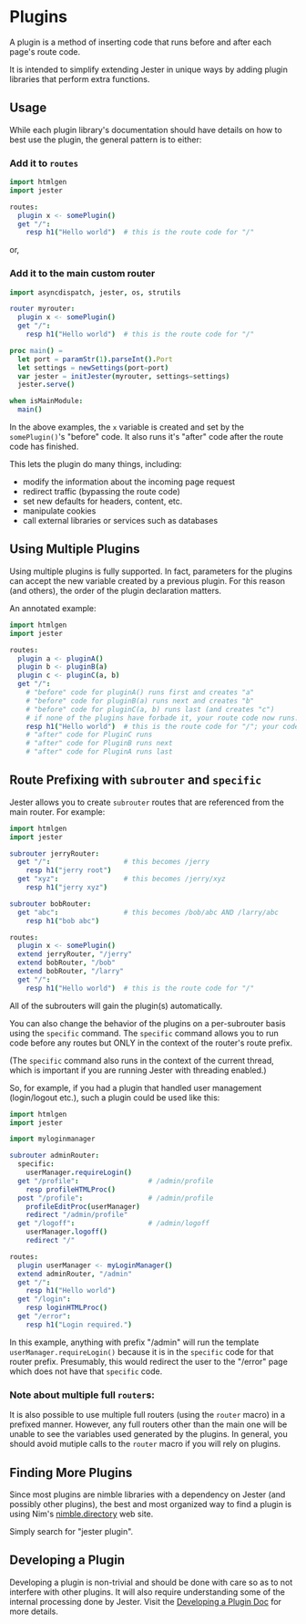 # Plugins

A plugin is a method of inserting code that runs before and after each
page's route code.

It is intended to simplify extending Jester in unique ways by adding
plugin libraries that perform extra functions.

## Usage

While each plugin library's documentation should have details on how to best use
the plugin, the general pattern is to either:

### Add it to ``routes``

```nim
import htmlgen
import jester

routes:
  plugin x <- somePlugin()
  get "/":
    resp h1("Hello world")  # this is the route code for "/"
```

or,

### Add it to the main custom router

```nim
import asyncdispatch, jester, os, strutils

router myrouter:
  plugin x <- somePlugin()
  get "/":
    resp h1("Hello world")  # this is the route code for "/"

proc main() =
  let port = paramStr(1).parseInt().Port
  let settings = newSettings(port=port)
  var jester = initJester(myrouter, settings=settings)
  jester.serve()

when isMainModule:
  main()
```

In the above examples, the `x` variable is created and set by
the ``somePlugin()``'s "before" code. It also runs it's "after" code after the
route code has finished.

This lets the plugin do many things, including:

* modify the information about the incoming page request
* redirect traffic (bypassing the route code)
* set new defaults for headers, content, etc.
* manipulate cookies
* call external libraries or services such as databases

## Using Multiple Plugins

Using multiple plugins is fully supported. In fact, parameters for the plugins
can accept the new variable created by a previous plugin. For this reason (and
others), the order of the plugin declaration matters.

An annotated example:

```nim
import htmlgen
import jester

routes:
  plugin a <- pluginA()
  plugin b <- pluginB(a)
  plugin c <- pluginC(a, b)
  get "/":
    # "before" code for pluginA() runs first and creates "a"
    # "before" code for pluginB(a) runs next and creates "b"
    # "before" code for pluginC(a, b) runs last (and creates "c")
    # if none of the plugins have forbade it, your route code now runs:
    resp h1("Hello world")  # this is the route code for "/"; your code can see a, b, and c
    # "after" code for PluginC runs
    # "after" code for PluginB runs next
    # "after" code for PluginA runs last
```

## Route Prefixing with ``subrouter`` and ``specific``

Jester allows you to create ``subrouter`` routes that are referenced
from the main router. For example:


```nim
import htmlgen
import jester

subrouter jerryRouter:
  get "/":                  # this becomes /jerry
    resp h1("jerry root")
  get "xyz":                # this becomes /jerry/xyz
    resp h1("jerry xyz")

subrouter bobRouter:
  get "abc":                # this becomes /bob/abc AND /larry/abc
    resp h1("bob abc")

routes:
  plugin x <- somePlugin()
  extend jerryRouter, "/jerry"
  extend bobRouter, "/bob"
  extend bobRouter, "/larry"
  get "/":
    resp h1("Hello world")  # this is the route code for "/"
```

All of the subrouters will gain the plugin(s) automatically.

You can also change the behavior of the plugins on a per-subrouter basis
using the ``specific`` command. The ``specific`` command allows you to run
code before any routes but ONLY in the context of the router's route prefix.

(The ``specific`` command also runs in the context of the current thread, which
is important if you are running Jester with threading enabled.)

So, for example, if you had a plugin that handled user management (login/logout etc.),
such a plugin could be used like this:

```nim
import htmlgen
import jester

import myloginmanager

subrouter adminRouter:
  specific:
    userManager.requireLogin()
  get "/profile":                 # /admin/profile
    resp profileHTMLProc()
  post "/profile":                # /admin/profile
    profileEditProc(userManager)
    redirect "/admin/profile"
  get "/logoff":                  # /admin/logoff
    userManager.logoff()
    redirect "/"

routes:
  plugin userManager <- myLoginManager()
  extend adminRouter, "/admin"
  get "/":
    resp h1("Hello world")
  get "/login":
    resp loginHTMLProc()
  get "/error":
    resp h1("Login required.")
```

In this example, anything with prefix "/admin" will run the template `userManager.requireLogin()` 
because it is in the `specific` code for that router prefix. Presumably, this would
redirect the user to the "/error" page which does not have that `specific` code.

### Note about multiple full ``router``s:

It is also possible to use multiple full routers (using the `router` macro) in a prefixed
manner. However, any full routers other than the main one will be unable to see the variables used
generated by the plugins. In general, you should avoid mutiple calls to the ``router``
macro if you will rely on plugins.

## Finding More Plugins

Since most plugins are nimble libraries with a dependency on Jester (and
possibly other plugins), the best and most organized way to find a plugin is
using Nim's [nimble.directory](https://nimble.directory/) web site.

Simply search for "jester plugin".

## Developing a Plugin

Developing a plugin is non-trivial and should be done with care so as to not interfere
with other plugins. It will also require understanding some of the internal
processing done by Jester. Visit the [Developing a Plugin Doc](plugin-develop.markup)
for more details.
